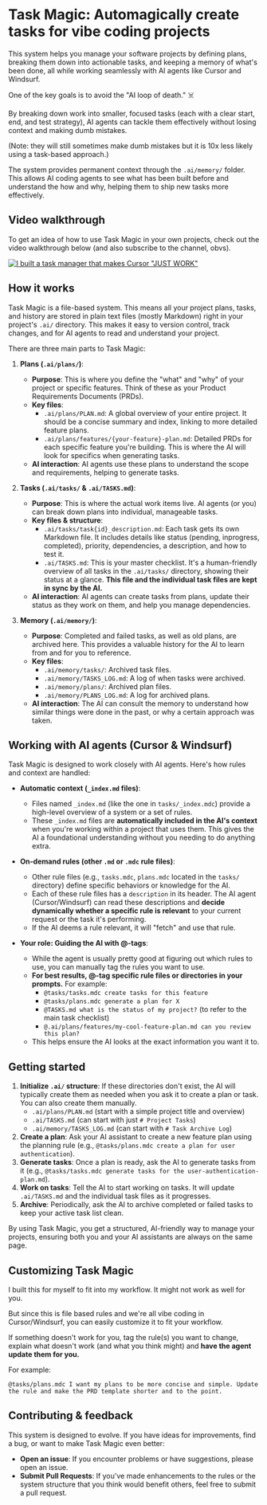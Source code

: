 # Task Magic: Automagically create tasks for vibe coding projects

This system helps you manage your software projects by defining plans, breaking them down into actionable tasks, and keeping a memory of what's been done, all while working seamlessly with AI agents like Cursor and Windsurf.

One of the key goals is to avoid the "AI loop of death." ☠️

By breaking down work into smaller, focused tasks (each with a clear start, end, and test strategy), AI agents can tackle them effectively without losing context and making dumb mistakes.

(Note: they will still sometimes make dumb mistakes but it is 10x less likely using a task-based approach.)

The system provides permanent context through the `.ai/memory/` folder. This allows AI coding agents to see what has been built before and understand the how and why, helping them to ship new tasks more effectively.

## Video walkthrough

To get an idea of how to use Task Magic in your own projects, check out the video walkthrough below (and also subscribe to the channel, obvs).

[![I built a task manager that makes Cursor "JUST WORK"](https://img.youtube.com/vi/XBu8KeWuQbM/0.jpg)](https://www.youtube.com/watch?v=XBu8KeWuQbM)

## How it works

Task Magic is a file-based system. This means all your project plans, tasks, and history are stored in plain text files (mostly Markdown) right in your project's `.ai/` directory. This makes it easy to version control, track changes, and for AI agents to read and understand your project.

There are three main parts to Task Magic:

1.  **Plans (`.ai/plans/`)**:
    *   **Purpose**: This is where you define the "what" and "why" of your project or specific features. Think of these as your Product Requirements Documents (PRDs).
    *   **Key files**:
        *   `.ai/plans/PLAN.md`: A global overview of your entire project. It should be a concise summary and index, linking to more detailed feature plans.
        *   `.ai/plans/features/{your-feature}-plan.md`: Detailed PRDs for each specific feature you're building. This is where the AI will look for specifics when generating tasks.
    *   **AI interaction**: AI agents use these plans to understand the scope and requirements, helping to generate tasks.

2.  **Tasks (`.ai/tasks/` & `.ai/TASKS.md`)**:
    *   **Purpose**: This is where the actual work items live. AI agents (or you) can break down plans into individual, manageable tasks.
    *   **Key files & structure**:
        *   `.ai/tasks/task{id}_description.md`: Each task gets its own Markdown file. It includes details like status (pending, inprogress, completed), priority, dependencies, a description, and how to test it.
        *   `.ai/TASKS.md`: This is your master checklist. It's a human-friendly overview of all tasks in the `.ai/tasks/` directory, showing their status at a glance. **This file and the individual task files are kept in sync by the AI.**
    *   **AI interaction**: AI agents can create tasks from plans, update their status as they work on them, and help you manage dependencies.

3.  **Memory (`.ai/memory/`)**:
    *   **Purpose**: Completed and failed tasks, as well as old plans, are archived here. This provides a valuable history for the AI to learn from and for you to reference.
    *   **Key files**:
        *   `.ai/memory/tasks/`: Archived task files.
        *   `.ai/memory/TASKS_LOG.md`: A log of when tasks were archived.
        *   `.ai/memory/plans/`: Archived plan files.
        *   `.ai/memory/PLANS_LOG.md`: A log for archived plans.
    *   **AI interaction**: The AI can consult the memory to understand how similar things were done in the past, or why a certain approach was taken.

## Working with AI agents (Cursor & Windsurf)

Task Magic is designed to work closely with AI agents. Here's how rules and context are handled:

*   **Automatic context (`_index.md` files)**:
    *   Files named `_index.md` (like the one in `tasks/_index.mdc`) provide a high-level overview of a system or a set of rules.
    *   These `_index.md` files are **automatically included in the AI's context** when you're working within a project that uses them. This gives the AI a foundational understanding without you needing to do anything extra.

*   **On-demand rules (other `.md` or `.mdc` rule files)**:
    *   Other rule files (e.g., `tasks.mdc`, `plans.mdc` located in the `tasks/` directory) define specific behaviors or knowledge for the AI.
    *   Each of these rule files has a `description` in its header. The AI agent (Cursor/Windsurf) can read these descriptions and **decide dynamically whether a specific rule is relevant** to your current request or the task it's performing.
    *   If the AI deems a rule relevant, it will "fetch" and use that rule.

*   **Your role: Guiding the AI with @-tags**:
    *   While the agent is usually pretty good at figuring out which rules to use, you can manually tag the rules you want to use.
    *   **For best results, @-tag specific rule files or directories in your prompts.** For example:
        *   `@tasks/tasks.mdc create tasks for this feature`
        *   `@tasks/plans.mdc generate a plan for X`
        *   `@TASKS.md what is the status of my project?` (to refer to the main task checklist)
        *   `@.ai/plans/features/my-cool-feature-plan.md can you review this plan?`
    *   This helps ensure the AI looks at the exact information you want it to.

## Getting started

1.  **Initialize `.ai/` structure**: If these directories don't exist, the AI will typically create them as needed when you ask it to create a plan or task. You can also create them manually.
    *   `.ai/plans/PLAN.md` (start with a simple project title and overview)
    *   `.ai/TASKS.md` (can start with just `# Project Tasks`)
    *   `.ai/memory/TASKS_LOG.md` (can start with `# Task Archive Log`)
2.  **Create a plan**: Ask your AI assistant to create a new feature plan using the planning rule (e.g., `@tasks/plans.mdc create a plan for user authentication`).
3.  **Generate tasks**: Once a plan is ready, ask the AI to generate tasks from it (e.g., `@tasks/tasks.mdc generate tasks for the user-authentication-plan.md`).
4.  **Work on tasks**: Tell the AI to start working on tasks. It will update `.ai/TASKS.md` and the individual task files as it progresses.
5.  **Archive**: Periodically, ask the AI to archive completed or failed tasks to keep your active task list clean.

By using Task Magic, you get a structured, AI-friendly way to manage your projects, ensuring both you and your AI assistants are always on the same page.

## Customizing Task Magic

I built this for myself to fit into my workflow. It might not work as well for you.

But since this is file based rules and we're all vibe coding in Cursor/Windsurf, you can easily customize it to fit your workflow.

If something doesn't work for you, tag the rule(s) you want to change, explain what doesn't work (and what you think might) and **have the agent update them for you.**

For example:

```
@tasks/plans.mdc I want my plans to be more concise and simple. Update the rule and make the PRD template shorter and to the point.
```

## Contributing & feedback

This system is designed to evolve. If you have ideas for improvements, find a bug, or want to make Task Magic even better:

*   **Open an issue**: If you encounter problems or have suggestions, please open an issue.
*   **Submit Pull Requests**: If you've made enhancements to the rules or the system structure that you think would benefit others, feel free to submit a pull request.